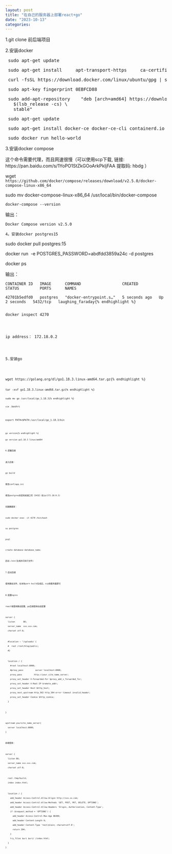 ```yaml
---
layout: post
title: "在自己的服务器上部署react+go"
date: "2023-10-13"
categories: 
---
```

<p>1.git clone 前后端项目</p>

<p>2.安装docker</p>

<pre>
 sudo apt-get update</pre>

<pre>
 sudo apt-get install     apt-transport-https     ca-certificates     curl     gnupg-agent     software-properties-common</pre>

<pre>
 curl -fsSL https://download.docker.com/linux/ubuntu/gpg | sudo apt-key add -</pre>

<pre>
 sudo apt-key fingerprint 0EBFCD88</pre>

<pre>
 sudo add-apt-repository    &quot;deb [arch=amd64] https://download.docker.com/linux/ubuntu \
   $(lsb_release -cs) \
   stable&quot;</pre>

<pre>
 sudo apt-get update</pre>

<pre>
 sudo apt-get install docker-ce docker-ce-cli containerd.io</pre>

<pre>
 sudo docker run hello-world</pre>

<p>3.安装docker compose</p>

<p>这个命令需要代理，而且网速很慢（可以使用scp下载, 链接: https://pan.baidu.com/s/1YoPO1StZkGOoArkPkIjFAA 提取码: hbdg ）</p>

<p>wget<code> https://github.com/docker/compose/releases/download/v2.5.0/docker-compose-linux-x86_64</code></p>

<p>sudo mv docker-compose-linux-x86_64 /usr/local/bin/docker-compose</p>

<p><code>docker-compose --version</code></p>

<p>输出：</p>

<p><code>Docker Compose version v2.5.0</code></p>

<p><code>4。安装docker postgres15</code></p>

<p>sudo docker pull postgres:15</p>

<p>docker run&nbsp; -e POSTGRES_PASSWORD=abdfdd3859a24c -d postgres</p>

<p>docker ps</p>

<p>输出：</p>

<pre>
<code>CONTAINER ID&nbsp;&nbsp; IMAGE&nbsp;&nbsp;&nbsp;&nbsp;&nbsp; COMMAND&nbsp;&nbsp;&nbsp;&nbsp;&nbsp;&nbsp;&nbsp;&nbsp;&nbsp;&nbsp;&nbsp;&nbsp;&nbsp;&nbsp;&nbsp;&nbsp;&nbsp; CREATED&nbsp;&nbsp;&nbsp;&nbsp;&nbsp;&nbsp;&nbsp;&nbsp; STATUS&nbsp;&nbsp;&nbsp;&nbsp;&nbsp;&nbsp;&nbsp;&nbsp; PORTS&nbsp;&nbsp;&nbsp;&nbsp;&nbsp; NAMES

42701b5edfd0&nbsp;&nbsp; postgres&nbsp;&nbsp; &quot;docker-entrypoint.s&hellip;&quot;&nbsp;&nbsp; 5 seconds ago&nbsp;&nbsp; Up 2 seconds&nbsp;&nbsp; 5432/tcp&nbsp;&nbsp; laughing_faraday{% endhighlight %}

<p>docker inspect 4270</p>

<p>ip address： 172.18.0.2</p>

<p>5.安装go</p>

<pre>
<code>wget https://golang.org/dl/go1.18.3.linux-amd64.tar.gz{% endhighlight %}

<pre>
<code>tar -xvf go1.18.3.linux-amd64.tar.gz{% endhighlight %}

<pre>
<code>sudo mv go /usr/local/go_1.18.3{% endhighlight %}

<p><code>vim </code>.bashrc</p>

<p>export PATH=$PATH:/usr/local/go_1.18.3/bin</p>

<pre>
<code>go version{% endhighlight %}

<p>go version go1.18.3 linux/amd64</p>

<p>6.部署后端</p>

<p>进入后端：</p>

<p>go build</p>

<p>修改conf/app.ini</p>

<p>修改postgres的密码和端口号（5432）和ip(172.18.0.2)</p>

<p>创建数据库：</p>

<p>sudo docker exec -it 4270 /bin/bash</p>

<p>su postgres</p>

<p>psql</p>

<p>create database database_name;</p>

<p>启动./xxx(生成的可执行文件)</p>

<p>7.启动后端</p>

<p>使用静态文件，在本地yarn build生成后，scp到服务器即可</p>

<p>8.配置nginx</p>

<p>react端使用静态配置，go后端使用动态配置</p>

<p>server {<br />
&nbsp; listen&nbsp;&nbsp;&nbsp;&nbsp;&nbsp;&nbsp; 80;<br />
&nbsp; server_name&nbsp; xxx.xxx.com;<br />
&nbsp; charset utf-8;</p>

<p>&nbsp; #location ~ ^/uploads/ {<br />
&nbsp; #&nbsp; root /root/blog/public;<br />
&nbsp; #}</p>

<p>&nbsp; location / {<br />
&nbsp;&nbsp;&nbsp; #root localhost:8000;<br />
&nbsp;&nbsp;&nbsp; #proxy_pass&nbsp;&nbsp;&nbsp;&nbsp;&nbsp;&nbsp;&nbsp;&nbsp;&nbsp; server localhost:8000;<br />
&nbsp;&nbsp;&nbsp; proxy_pass&nbsp;&nbsp;&nbsp;&nbsp;&nbsp;&nbsp;&nbsp;&nbsp;&nbsp; http://your_site_name_server;<br />
&nbsp;&nbsp;&nbsp; proxy_set_header X-Forwarded-For $proxy_add_x_forwarded_for;<br />
&nbsp;&nbsp;&nbsp; proxy_set_header X-Real-IP $remote_addr;<br />
&nbsp;&nbsp;&nbsp; proxy_set_header Host $http_host;<br />
&nbsp;&nbsp;&nbsp; proxy_next_upstream http_502 http_504 error timeout invalid_header;<br />
&nbsp;&nbsp;&nbsp; proxy_set_header Cookie $http_cookie;<br />
&nbsp; }</p>

<p>}</p>

<p>upstream yoursite_name_server{<br />
&nbsp; server localhost:8000;<br />
}</p>

<p>前端使用：</p>

<p>server {<br />
&nbsp; listen 80;<br />
&nbsp; server_name xxx.xxx.com;<br />
&nbsp; charset utf-8;</p>

<p>&nbsp; root /tmp/build;<br />
&nbsp; index index.html;</p>

<p>&nbsp; location / {<br />
&nbsp;&nbsp;&nbsp; add_header Access-Control-Allow-Origin http://xxx.xx.com;<br />
&nbsp;&nbsp;&nbsp; add_header Access-Control-Allow-Methods &#39;GET, POST, PUT, DELETE, OPTIONS&#39;;<br />
&nbsp;&nbsp;&nbsp; add_header Access-Control-Allow-Headers &#39;Origin, Authorization, Content-Type&#39;;<br />
&nbsp;&nbsp;&nbsp; if ($request_method = &#39;OPTIONS&#39;) {<br />
&nbsp;&nbsp;&nbsp;&nbsp;&nbsp; add_header Access-Control-Max-Age 86400;<br />
&nbsp;&nbsp;&nbsp;&nbsp;&nbsp; add_header Content-Length 0;<br />
&nbsp;&nbsp;&nbsp;&nbsp;&nbsp; add_header Content-Type &#39;text/plain; charset=utf-8&#39;;<br />
&nbsp;&nbsp;&nbsp;&nbsp;&nbsp; return 204;<br />
&nbsp;&nbsp;&nbsp; }<br />
&nbsp;&nbsp;&nbsp; try_files $uri $uri/ /index.html;<br />
&nbsp; }<br />
}</p>

<p>&nbsp;</p>

<p>&nbsp;</p>

